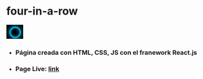 # four-in-a-row

![descipt](./src/assets/icon.png "si")

- ### Página creada con **HTML**, **CSS**, **JS** con el franework **React.js**

- ### Page Live: [**link**](https://four-in-a-row-react.netlify.app/)